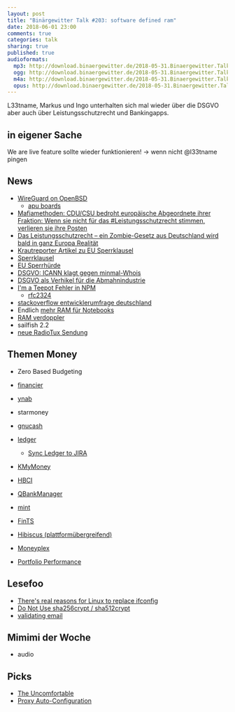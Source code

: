 ```yaml
---
layout: post
title: "Binärgewitter Talk #203: software defined ram"
date: 2018-06-01 23:00
comments: true
categories: talk
sharing: true
published: true
audioformats:
  mp3: http://download.binaergewitter.de/2018-05-31.Binaergewitter.Talk.203.mp3
  ogg: http://download.binaergewitter.de/2018-05-31.Binaergewitter.Talk.203.ogg
  m4a: http://download.binaergewitter.de/2018-05-31.Binaergewitter.Talk.203.m4a
  opus: http://download.binaergewitter.de/2018-05-31.Binaergewitter.Talk.203.opus
---
```

L33tname, Markus und Ingo unterhalten sich mal wieder über die DSGVO aber auch über Leistungsschutzrecht und Bankingapps.

## in eigener Sache
We are live feature sollte wieder funktionieren!
-> wenn nicht @l33tname pingen

## News
- [WireGuard on OpenBSD](https://marc.info/?l=openbsd-ports&m=152712417729497&w=2)
  * [apu boards](https://www.apu-board.de/)
- [Mafiamethoden: CDU/CSU bedroht europäische Abgeordnete ihrer Fraktion: Wenn sie nicht für das #Leistungsschutzrecht stimmen, verlieren sie ihre Posten](
https://twitter.com/Senficon/status/1001514541317066754)
- [Das Leistungsschutzrecht – ein Zombie-Gesetz aus Deutschland wird bald in ganz Europa Realität](
https://netzpolitik.org/2018/das-leistungsschutzrecht-ein-zombie-gesetz-aus-deutschland-wird-bald-in-ganz-europa-realitaet/)
- [Krautreporter Artikel zu EU Sperrklausel](
https://krautreporter.de/2471-den-kleinen-parteien-droht-das-sichere-aus-im-eu-parlament-wegen-eines-winkelzugs-von-cdu-und-spd)
- [Sperrklausel](https://de.wikipedia.org/wiki/Sperrklausel)
- [EU Sperrhürde](https://www.heise.de/tp/features/EU-Ministerrat-vertagt-Beschluss-ueber-neue-Sperrhuerde-bei-Europawahlen-Update-4026086.html)
- [DSGVO: ICANN klagt gegen minmal-Whois ](https://www.heise.de/newsticker/meldung/DSGVO-und-Domain-Daten-ICANN-klagt-gegen-abgespecktes-Whois-4060061.html)
- [DSGVO als Verhikel für die Abmahnindustrie](https://www.heise.de/newsticker/meldung/DSGVO-Die-Abmahn-Maschinerie-ist-angelaufen-4061044.html)
- [I'm a Teepot Fehler in NPM](http://www.pro-linux.de/news/1/25938/i39m-a-teapot-kurioser-fehler-in-der-npm-registry.html)
  * [rfc2324](https://tools.ietf.org/html/rfc2324)
- [stackoverflow entwicklerumfrage deutschland](https://www.stackoverflowbusiness.com/de/talent/ressourcen/stack-overflow-entwicklerumfrage-deutschland-report-2018)
- Endlich [mehr RAM für Notebooks](https://www.heise.de/newsticker/meldung/32-GByte-Speichermodule-fuer-Notebooks-4060894.html)
- [RAM verdoppler](https://blog.binaergewitter.de/2013/06/14/binaergewitter-talk-number-55-ram-verdoppler)
- sailfish 2.2
- [neue RadioTux Sendung](https://www.radiotux.de/index.php?/archives/8041-RadioTux-Sendung-Mai-2018.html)


## Themen Money
- Zero Based Budgeting
- [financier](https://financier.io/)
- [ynab](https://www.youneedabudget.com/)
- starmoney
- [gnucash](https://www.gnucash.org/)
- [ledger](https://www.ledger-cli.org/)
  * [Sync Ledger to JIRA](https://medium.com/plapadoo/syncing-jira-work-logs-with-ledger-5f0708211b52)
- [KMyMoney](https://kmymoney.org/)
- [HBCI](https://de.wikipedia.org/wiki/Homebanking_Computer_Interface)
- [QBankManager](https://wiki.ubuntuusers.de/Archiv/QBankManager/)
- [mint](https://www.mint.com/)
- [FinTS](https://de.wikipedia.org/wiki/Financial_Transaction_Services)
- [Hibiscus (plattformübergreifend)](https://www.willuhn.de/products/hibiscus/)
- [Moneyplex](http://www.matrica.de/)

- [Portfolio Performance](https://www.portfolio-performance.info/portfolio/)

## Lesefoo
- [There's real reasons for Linux to replace ifconfig](https://utcc.utoronto.ca/~cks/space/blog/linux/ReplacingNetstatNotBad)
- [Do Not Use sha256crypt / sha512crypt](https://pthree.org/2018/05/23/do-not-use-sha256crypt-sha512crypt-theyre-dangerous/)
- [validating email](https://davidcel.is/posts/stop-validating-email-addresses-with-regex/)

## Mimimi der Woche
- audio

## Picks

- [The Uncomfortable](https://www.theuncomfortable.com/)
- [Proxy Auto-Configuration](https://blog.friedlandreas.net/2018/05/pac-dateien-mit-iis-veroeffentlichen/)
